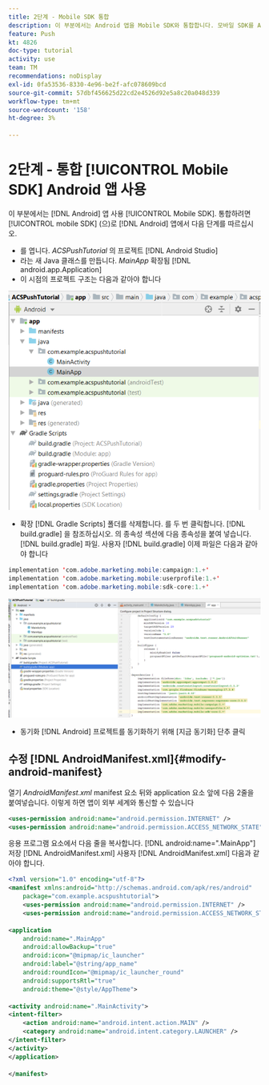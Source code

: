 ```yaml
---
title: 2단계 - Mobile SDK 통합
description: 이 부분에서는 Android 앱을 Mobile SDK와 통합합니다. 모바일 SDK를 Android 앱과 통합하려면
feature: Push
kt: 4826
doc-type: tutorial
activity: use
team: TM
recommendations: noDisplay
exl-id: 0fa53536-8330-4e96-be2f-afc078609bcd
source-git-commit: 57dbf456625d22cd2e4526d92e5a8c20a048d339
workflow-type: tm+mt
source-wordcount: '158'
ht-degree: 3%

---
```


# 2단계 - 통합 [!UICONTROL Mobile SDK] Android 앱 사용

이 부분에서는 [!DNL Android] 앱 사용 [!UICONTROL Mobile SDK]. 통합하려면 [!UICONTROL mobile SDK] (으)로 [!DNL Android] 앱에서 다음 단계를 따르십시오.

* 를 엽니다. *ACSPushTutorial* 의 프로젝트 [!DNL Android Studio]
* 라는 새 Java 클래스를 만듭니다. *MainApp* 확장됨 [!DNL android.app.Application]
* 이 시점의 프로젝트 구조는 다음과 같아야 합니다

![main-app](assets/android-main-app.PNG)

* 확장 [!DNL Gradle Scripts] 폴더를 삭제합니다. 를 두 번 클릭합니다. [!DNL build.gradle] 을 참조하십시오. 의 종속성 섹션에 다음 종속성을 붙여 넣습니다. [!DNL build.gradle] 파일. 사용자 [!DNL build.gradle] 이제 파일은 다음과 같아야 합니다

<!--
Removed `{.line-numbers}` below
-->

```java
implementation 'com.adobe.marketing.mobile:campaign:1.+'
implementation 'com.adobe.marketing.mobile:userprofile:1.+'
implementation 'com.adobe.marketing.mobile:sdk-core:1.+'
```

![모듈 그래들](assets/module-build-gradle.PNG)

* 동기화 [!DNL Android] 프로젝트를 동기화하기 위해 [지금 동기화] 단추 클릭

## 수정 [!DNL AndroidManifest.xml]{#modify-android-manifest}

열기 *AndroidManifest.xml* manifest 요소 뒤와 application 요소 앞에 다음 2줄을 붙여넣습니다. 이렇게 하면 앱이 외부 세계와 통신할 수 있습니다

<!--
Removed `{.line-numbers}` below
-->

```xml
<uses-permission android:name="android.permission.INTERNET" />
<uses-permission android:name="android.permission.ACCESS_NETWORK_STATE" />
```

응용 프로그램 요소에서 다음 줄을 복사합니다.
[!DNL android:name=".MainApp"]
저장 [!DNL AndroidManifest.xml]
사용자 [!DNL AndroidManifest.xml] 다음과 같아야 합니다.

<!--
Removed `{.line-numbers}` below
-->

```xml
<?xml version="1.0" encoding="utf-8"?>
<manifest xmlns:android="http://schemas.android.com/apk/res/android"
    package="com.example.acspushtutorial">
    <uses-permission android:name="android.permission.INTERNET" />
    <uses-permission android:name="android.permission.ACCESS_NETWORK_STATE" />

<application
    android:name=".MainApp"
    android:allowBackup="true"
    android:icon="@mipmap/ic_launcher"
    android:label="@string/app_name"
    android:roundIcon="@mipmap/ic_launcher_round"
    android:supportsRtl="true"
    android:theme="@style/AppTheme">

<activity android:name=".MainActivity">
<intent-filter>
    <action android:name="android.intent.action.MAIN" />
    <category android:name="android.intent.category.LAUNCHER" />
</intent-filter>
</activity>
</application>

</manifest>
```
